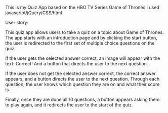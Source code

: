 This is my Quiz App based on the HBO TV Series Game of Thrones
I used javascript/jQuery/CSS/html

 User story:

This quiz app allows users to take a quiz on a topic about Game of Thrones.
The app starts with an introduction page and by clicking the start button, the user is redirected to the first set of multiple choice questions on the quiz.

If the user gets the selected answer correct, an image will appear with the text: Correct! And a button that directs the user to the next question.

If the user does not get the selected answer correct, the correct answer appears, and a button directs the user to the next question.
Through each question, the user knows which question they are on and what their score is.

Finally, once they are done all 10 questions, a button appears asking them to play again, and it redirects the user to the start of the quiz.
